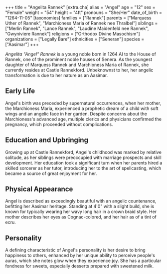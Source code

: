 +++
title = "Angelita Rannek"
[extra.cha]
alias = "Angel"
age = "12"
sex = "Female"
weight = "54"
height = "4ft"
pronouns = "She/Her"
date_of_birth = "1264-11-05"
[taxonomies]
families = ["Rannek"]
parents = ["Marquess Uther of Rannek", "Marchioness Maria of Rannek nee Thralbel"]
siblings = ["Merlin Rannek", "Lance Rannek", "Laudine Maidenfeld nee Rannek", "Gwyniviere Rannek"]
religions = ["Orthodox Divine Masochism"]
organizations = ["Legally Bare"]
ethnicities = ["Seneran"]
species = ["Aasimar"]
+++

_Angelita "Angel" Rannek_ is a young noble born in 1264 AI to the House of
Rannek, one of the prominent noble houses of Senera. As the youngest daughter of
Marquess Rannek and Marchioness Maria of Rannek, she currently resides at Castle
Rannekford. Unbeknownst to her, her angelic transformation is due to her nature
as an Aasimar.

## Early Life

Angel's birth was preceded by supernatural occurrences, when her mother, the
Marchioness Maria, experienced a prophetic dream of a child with soft wings and
an angelic face in her garden. Despite concerns about the Marchioness's advanced
age, multiple clerics and physicians confirmed the pregnancy, which proceeded
without complications.

## Education and Upbringing

Growing up at Castle Rannekford, Angel's childhood was marked by relative
solitude, as her siblings were preoccupied with marriage prospects and skill
development. Her education took a significant turn when her parents hired a
skilled sorcerer as her tutor, introducing her to the art of spellcasting, which
became a source of great enjoyment for her.

## Physical Appearance

Angel is described as exceedingly beautiful with an angelic countenance,
befitting her Aasimar heritage. Standing at 4'0" with a slight build, she is
known for typically wearing her wavy long hair in a crown braid style. Her
mother describes her eyes as Cognac-colored, and her hair as of a tint of ecru.

## Personality

A defining characteristic of Angel's personality is her desire to bring
happiness to others, enhanced by her unique ability to perceive people's auras,
which she notes glow when they experience joy. She has a particular fondness for
sweets, especially desserts prepared with sweetened milk.
